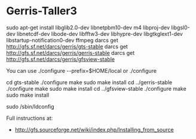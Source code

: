 # Gerris-Taller3


sudo apt-get install libglib2.0-dev libnetpbm10-dev m4 libproj-dev libgsl0-dev libnetcdf-dev libode-dev libfftw3-dev libhypre-dev libgtkglext1-dev libstartup-notification0-dev ffmpeg
darcs get http://gfs.sf.net/darcs/gerris/gts-stable
darcs get http://gfs.sf.net/darcs/gerris/gerris-stable
darcs get http://gfs.sf.net/darcs/gerris/gfsview-stable

You can use
./configure --prefix=$HOME/local
or
./configure

cd gts-stable
./configure
make
sudo make install
cd ../gerris-stable
./configure
make
sudo make install
cd ../gfsview-stable
./configure
make
sudo make install

sudo /sbin/ldconfig


Full instructions at:
 - http://gfs.sourceforge.net/wiki/index.php/Installing_from_source

